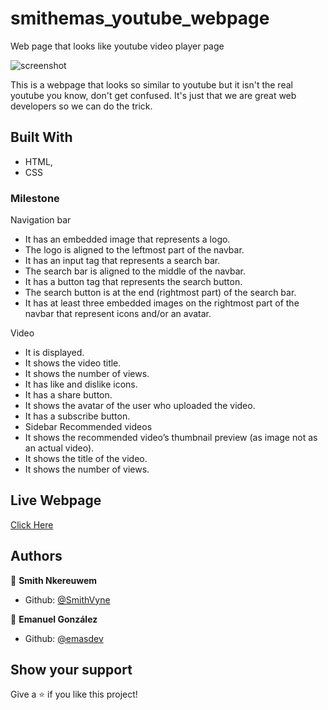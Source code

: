# smithemas_youtube_webpage

Web page that looks like youtube video player page

![screenshot](./app_screenshot.png)

This is a webpage that looks so similar to youtube but it isn't the real youtube you know, don't get confused. It's just that we are great web developers so we can do the trick.

## Built With

- HTML,
- CSS

### Milestone

Navigation bar

- It has an embedded image that represents a logo.
- The logo is aligned to the leftmost part of the navbar.
- It has an input tag that represents a search bar.
- The search bar is aligned to the middle of the navbar.
- It has a button tag that represents the search button.
- The search button is at the end (rightmost part) of the search bar.
- It has at least three embedded images on the rightmost part of the navbar that represent icons and/or an avatar.

Video

- It is displayed.
- It shows the video title.
- It shows the number of views.
- It has like and dislike icons.
- It has a share button.
- It shows the avatar of the user who uploaded the video.
- It has a subscribe button.
- Sidebar Recommended videos
- It shows the recommended video’s thumbnail preview (as image not as an actual video).
- It shows the title of the video.
- It shows the number of views.

## Live Webpage

[Click Here](https://rawcdn.githack.com/emasdev/smithemas_youtube_webpage/45f3a4271bb6b5ba318f95359cf1ae71c596b43b/index.html)

## Authors

👤 **Smith Nkereuwem**

- Github: [@SmithVyne](https://github.com/smithvyne)

👤 **Emanuel González**

- Github: [@emasdev](https://github.com/emasdev)

## Show your support

Give a ⭐️ if you like this project!
